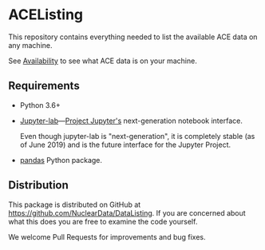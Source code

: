 # ACEListing
This repository contains everything needed to list the available ACE data on any machine.

See [Availability](Availability.md) to see what ACE data is on your machine.

## Requirements
- Python 3.6+
- [Jupyter-lab](https://jupyterlab.readthedocs.io/en/stable/index.html)&mdash;[Project Jupyter's](https://jupyter.org) next-generation notebook interface.
  
   Even though jupyter-lab is "next-generation", it is completely stable (as of June 2019) and is the future interface for the Jupyter Project. 
  
- [pandas](https://pandas.pydata.org) Python package.

## Distribution
This package is distributed on GitHub at <https://github.com/NuclearData/DataListing>.
If you are concerned about what this does you are free to examine the code yourself.

We welcome Pull Requests for improvements and bug fixes.